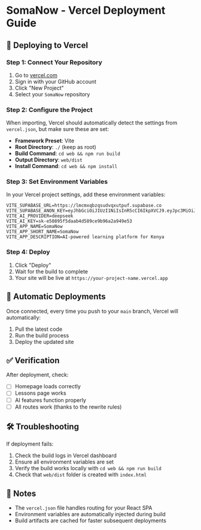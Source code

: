 # SomaNow - Vercel Deployment Guide

## 🚀 Deploying to Vercel

### Step 1: Connect Your Repository
1. Go to [vercel.com](https://vercel.com)
2. Sign in with your GitHub account
3. Click "New Project"
4. Select your `SomaNow` repository

### Step 2: Configure the Project
When importing, Vercel should automatically detect the settings from `vercel.json`, but make sure these are set:

- **Framework Preset**: Vite
- **Root Directory**: `./` (keep as root)
- **Build Command**: `cd web && npm run build`
- **Output Directory**: `web/dist`
- **Install Command**: `cd web && npm install`

### Step 3: Set Environment Variables
In your Vercel project settings, add these environment variables:

```
VITE_SUPABASE_URL=https://lmcmxqbzqsudvqxutpuf.supabase.co
VITE_SUPABASE_ANON_KEY=eyJhbGciOiJIUzI1NiIsInR5cCI6IkpXVCJ9.eyJpc3MiOiJzdXBhYmFzZSIsInJlZiI6ImxtY214cWJ6cXN1ZHZxeHV0cHVmIiwicm9sZSI6ImFub24iLCJpYXQiOjE3NTU2NzUwMDgsImV4cCI6MjA3MTI1MTAwOH0.LhwNoejaSxBNO3Z846FipckgO1ZmxILtTqabDahF7qc
VITE_AI_PROVIDER=deepseek
VITE_AI_KEY=sk-e50895f5daab4d589ce9b96a2a949e53
VITE_APP_NAME=SomaNow
VITE_APP_SHORT_NAME=SomaNow
VITE_APP_DESCRIPTION=AI-powered learning platform for Kenya
```

### Step 4: Deploy
1. Click "Deploy"
2. Wait for the build to complete
3. Your site will be live at `https://your-project-name.vercel.app`

## 🔄 Automatic Deployments

Once connected, every time you push to your `main` branch, Vercel will automatically:
1. Pull the latest code
2. Run the build process
3. Deploy the updated site

## ✅ Verification

After deployment, check:
- [ ] Homepage loads correctly
- [ ] Lessons page works
- [ ] AI features function properly
- [ ] All routes work (thanks to the rewrite rules)

## 🛠 Troubleshooting

If deployment fails:
1. Check the build logs in Vercel dashboard
2. Ensure all environment variables are set
3. Verify the build works locally with `cd web && npm run build`
4. Check that `web/dist` folder is created with `index.html`

## 📝 Notes

- The `vercel.json` file handles routing for your React SPA
- Environment variables are automatically injected during build
- Build artifacts are cached for faster subsequent deployments
